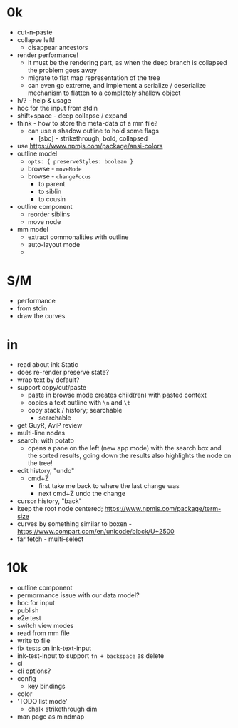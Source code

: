 # 0k

- cut-n-paste
- collapse left!
  - disappear ancestors
- render performance!
  - it must be the rendering part, as when the deep branch is collapsed the problem goes away
  - migrate to flat map representation of the tree
  - can even go extreme, and implement a serialize / deserialize mechanism to flatten to a completely shallow object
- h/? - help & usage
- hoc for the input from stdin
- shift+space - deep collapse / expand
- think - how to store the meta-data of a mm file?
  - can use a shadow outline to hold some flags
    - [sbc] - strikethrough, bold, collapsed
- use https://www.npmjs.com/package/ansi-colors
- outline model
  - `opts: { preserveStyles: boolean }`
  - browse - `moveNode`
  - browse - `changeFocus`
    - to parent
    - to siblin
    - to cousin
- outline component
  - reorder siblins
  - move node
- mm model
  - extract commonalities with outline
  - auto-layout mode
  -

# S/M

- performance
- from stdin
- draw the curves

# in

- read about ink Static
- does re-render preserve state?
- wrap text by default?
- support copy/cut/paste
  - paste in browse mode creates child(ren) with pasted context
  - copies a text outline with `\n` and `\t`
  - copy stack / history; searchable
    - searchable
- get GuyR, AviP review
- multi-line nodes
- search; with potato
  - opens a pane on the left (new app mode) with the search box and the sorted results,
    going down the results also highlights the node on the tree!
- edit history, "undo"
  - cmd+Z
    - first take me back to where the last change was
    - next cmd+Z undo the change
- cursor history, "back"
- keep the root node centered; https://www.npmjs.com/package/term-size
- curves by something similar to boxen - https://www.compart.com/en/unicode/block/U+2500
- far fetch - multi-select

# 10k

- outline component
- permormance issue with our data model?
- hoc for input
- publish
- e2e test
- switch view modes
- read from mm file
- write to file
- fix tests on ink-text-input
- ink-test-input to support `fn + backspace` as delete
- ci
- cli options?
- config
  - key bindings
- color
- 'TODO list mode'
  - chalk strikethrough dim
- man page as mindmap
